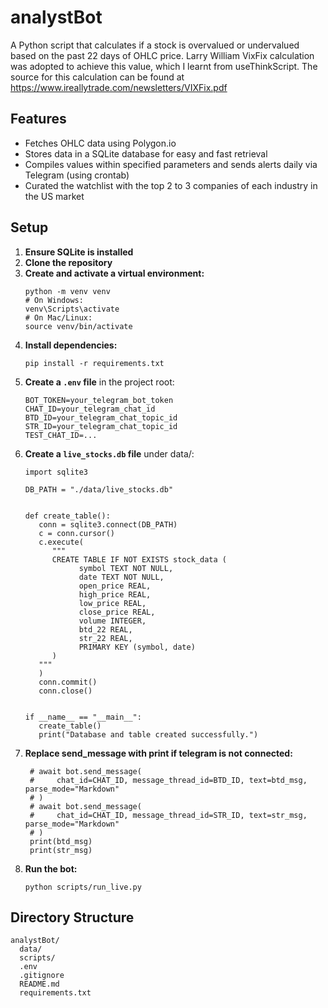 # analystBot

A Python script that calculates if a stock is overvalued or undervalued based on the past 22 days of OHLC price. Larry William VixFix calculation was adopted to achieve this value, which I learnt from useThinkScript. The source for this calculation can be found at https://www.ireallytrade.com/newsletters/VIXFix.pdf

## Features
- Fetches OHLC data using Polygon.io
- Stores data in a SQLite database for easy and fast retrieval
- Compiles values within specified parameters and sends alerts daily via Telegram (using crontab)
- Curated the watchlist with the top 2 to 3 companies of each industry in the US market

## Setup

1. **Ensure SQLite is installed**
2. **Clone the repository**
3. **Create and activate a virtual environment:**
   ```
   python -m venv venv
   # On Windows:
   venv\Scripts\activate
   # On Mac/Linux:
   source venv/bin/activate
   ```
4. **Install dependencies:**
   ```
   pip install -r requirements.txt
   ```
5. **Create a `.env` file** in the project root:
   ```
   BOT_TOKEN=your_telegram_bot_token
   CHAT_ID=your_telegram_chat_id
   BTD_ID=your_telegram_chat_topic_id
   STR_ID=your_telegram_chat_topic_id
   TEST_CHAT_ID=...
   ```
6. **Create a `live_stocks.db` file** under data/:
   ```
   import sqlite3

   DB_PATH = "./data/live_stocks.db"


   def create_table():
      conn = sqlite3.connect(DB_PATH)
      c = conn.cursor()
      c.execute(
         """
         CREATE TABLE IF NOT EXISTS stock_data (
               symbol TEXT NOT NULL,
               date TEXT NOT NULL,
               open_price REAL,
               high_price REAL,
               low_price REAL,
               close_price REAL,
               volume INTEGER,
               btd_22 REAL,
               str_22 REAL,
               PRIMARY KEY (symbol, date)
         )
      """
      )
      conn.commit()
      conn.close()


   if __name__ == "__main__":
      create_table()
      print("Database and table created successfully.")

   ```
7. **Replace send_message with print if telegram is not connected:**
   ```
    # await bot.send_message(
    #     chat_id=CHAT_ID, message_thread_id=BTD_ID, text=btd_msg, parse_mode="Markdown"
    # )
    # await bot.send_message(
    #     chat_id=CHAT_ID, message_thread_id=STR_ID, text=str_msg, parse_mode="Markdown"
    # )
    print(btd_msg)
    print(str_msg)
   ```
8. **Run the bot:**
   ```
   python scripts/run_live.py
   ```

## Directory Structure
```
analystBot/
  data/
  scripts/
  .env
  .gitignore
  README.md
  requirements.txt
```
